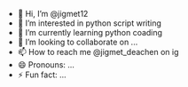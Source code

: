 - 👋 Hi, I’m @jigmet12
- 👀 I’m interested in python script writing
- 🌱 I’m currently learning python coading
- 💞️ I’m looking to collaborate on ...
- 📫 How to reach me @jigmet_deachen on ig
- 😄 Pronouns: ...
- ⚡ Fun fact: ...

<!---
jigmet12/jigmet12 is a ✨ special ✨ repository because its `README.md` (this file) appears on your GitHub profile.
You can click the Preview link to take a look at your changes.
--->
